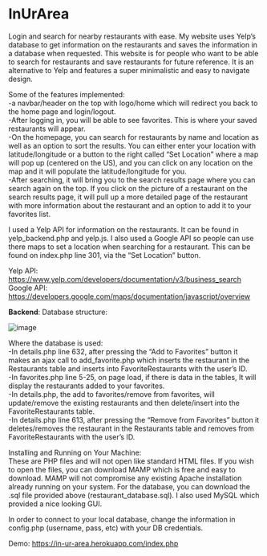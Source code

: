 # InUrArea
Login and search for nearby restaurants with ease. My website uses Yelp’s database to get information on the restaurants and saves the information in a database when requested. This website is for people who want to be able to search for restaurants and save restaurants for future reference. It is an alternative to Yelp and features a super minimalistic and easy to navigate design.

Some of the features implemented: <br/>
-a navbar/header on the top with logo/home which will redirect you back to the home page and login/logout. <br/>
-After logging in, you will be able to see favorites. This is where your saved restaurants will appear. <br/>
-On the homepage, you can search for restaurants by name and location as well as an option to sort the results. You can either enter your location with latitude/longitude or a button to the right called “Set Location” where a map will pop up (centered on the US), and you can click on any location on the map and it will populate the latitude/longitude for you. <br/>
-After searching, it will bring you to the search results page where you can search again on the top. If you click on the picture of a restaurant on the search results page, it will pull up a more detailed page of the restaurant with more information about the restaurant and an option to add it to your favorites list.

I used a Yelp API for information on the restaurants. It can be found in yelp_backend.php and yelp.js. I also used a Google API so people can use there maps to set a location when searching for a restaurant. This can be found on index.php line 301, via the “Set Location” button.

Yelp API: https://www.yelp.com/developers/documentation/v3/business_search <br/>
Google API: https://developers.google.com/maps/documentation/javascript/overview

**Backend**:
Database structure:

![image](https://user-images.githubusercontent.com/54614988/125999433-06ca1796-e548-462b-82e0-3134e971eef3.png)

Where the database is used: <br/>
-In details.php line 632, after pressing the “Add to Favorites” button it makes an ajax call to add_favorite.php which inserts the restaurant in the Restaurants table and inserts into FavoriteRestaurants with the user’s ID. <br/>
-In favorites.php line 5-25, on page load, if there is data in the tables, It will display the restaurants added to your favorites. <br/>
-In details.php, the add to favorites/remove from favorites, will update/remove the existing restaurants and then delete/insert into the FavoriteRestaurants table. <br/>
-In details.php line 613, after pressing the “Remove from Favorites” button it deletes/removes the restaurant in the Restaurants table and removes from FavoriteRestaurants with the user’s ID.


Installing and Running on Your Machine: <br /> 
These are PHP files and will not open like standard HTML files. If you wish to open the files, you can download MAMP which is free and easy to download. MAMP will not compromise any existing Apache installation already running on your system. For the database, you can download the .sql file provided above (restaurant_database.sql). I also used MySQL which provided a nice looking GUI.

In order to connect to your local database, change the information in config.php (username, pass, etc) with your DB credentials.

Demo:
https://in-ur-area.herokuapp.com/index.php
